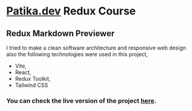 # [Patika.dev](https://www.patika.dev) Redux Course

## Redux Markdown Previewer

I tried to make a clean software architecture and responsive web design also the following technologies were used in this project,

- Vite,
- React,
- Redux Toolkit,
- Tailwind CSS

### You can check the live version of the project [here](https://example.com).
